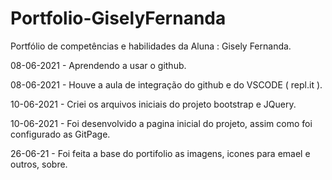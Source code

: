 # Portfolio-GiselyFernanda
Portfólio de competências e habilidades da Aluna : Gisely Fernanda.

08-06-2021 - Aprendendo a usar o github.

08-06-2021 - Houve a aula de integração do github e do VSCODE ( repl.it ).

10-06-2021 - Criei os arquivos iniciais do projeto bootstrap e JQuery.

10-06-2021 - Foi desenvolvido a pagina inicial do projeto, assim como foi configurado as GitPage.

26-06-21 - Foi feita a base do portifolio as imagens, icones para emael e outros, sobre.